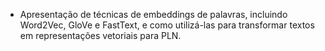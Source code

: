 - Apresentação de técnicas de embeddings de palavras, incluindo Word2Vec, GloVe e FastText, e como utilizá-las para transformar textos em representações vetoriais para PLN.